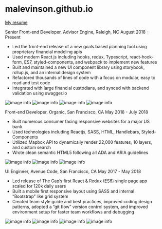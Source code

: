 # malevinson.github.io

[My resume](/resume-MattLevinson.pdf)

Senior Front-end Developer, Advisor Engine, Raleigh, NC August 2018 - Present
- Led the front-end release of a new goals based planning tool using proprietary financial modeling
apis
- Used modern React.js including hooks, redux, Typescript, react-hook-form, ES7,
styled-components, and webpack to implement new features
- Built and maintained a new UI component library using storybook, rollup.js, and an internal design
system
- Refactored thousands of lines of code with a focus on modular, easy to read and test code
- Integrated with large financial custodians, and synced with backend validation using swagger.io

![image info](./images/AE_2018-present_1.png)
![image info](./images/AE_2018-present_2.png)
![image info](./images/AE_2018-present_3.png)
![image info](./images/AE_2018-present_4.png)

Front-end Developer, Organic, San Francisco, CA May 2018 - July 2018
- Built numerous consumer facing responsive websites for a major US bank
- Used technologies including Reactjs, SASS, HTML, Handlebars, Styled-Components
- Utilized Mapbox API to dynamically render 22,000 features, 10 layers, and custom search
- Wrote clean semantic HTML5 following all ADA and ARIA guidelines

![image info](./images/WellsFargo_2018_1.png)
![image info](./images/WellsFargo_2018_3.png)
![image info](./images/WF20184.png)

UI Engineer, Avenue Code, San Francisco, CA May 2017 - May 2018
- Led release of The Gap’s first React & Redux (ES6) single page app scaled for 120k daily users
- Built a mobile first responsive layout using SASS and internal “Bootstrap” like grid system
- Created team style guide and best practices, improved coding design patterns, adopted a “git
flow” version control system, and improved environment setup for faster team workflows and
debugging

![image info](./images/TheGap_2017-2018_1.png)
![image info](./images/TheGap_2017-2018_3.png)
![image info](./images/TheGap_2017-2018_4.png)
![image info](./images/TheGap_2017-2018_5.png)
